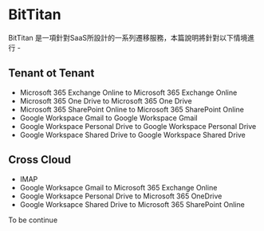 # BitTitan

BitTitan 是一項針對SaaS所設計的一系列遷移服務，本篇說明將針對以下情境進行 -

## Tenant ot Tenant

- Microsoft 365 Exchange Online to Microsoft 365 Exchange Online
- Microsoft 365 One Drive to Microsoft 365 One Drive
- Microsoft 365 SharePoint Online to Microsoft 365 SharePoint Online
- Google Workspace Gmail to Google Workspace Gmail
- Google Workspace Personal Drive to Google Workspace Personal Drive
- Google Workspace Shared Drive to Google Workspace Shared Drive

## Cross Cloud

- IMAP
- Google Worksapce Gmail to Microsoft 365 Exchange Online
- Google Worksapce Personal Drive to Microsoft 365 OneDrive
- Google Worksapce Shared Drive to Microsoft 365 SharePoint Online

To be continue
